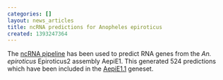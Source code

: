 ```yaml
---
categories: []
layout: news_articles
title: ncRNA predictions for Anopheles epiroticus
created: 1393247364
---
```

The <a href="/info/genome/genebuild/ncrna.html">ncRNA pipeline</a> has been used to predict RNA genes from the <em>An. epiroticus</em> Epiroticus2 assembly AepiE1. This generated 524 predictions which have been included in the <a href="/organisms/anopheles-epiroticus/epiroticus2/AepiE1.1">AepiE1.1</a> geneset.
